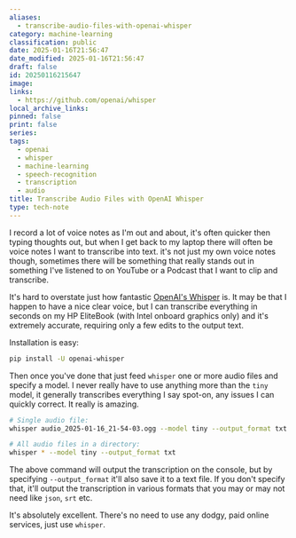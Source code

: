 ```yaml
---
aliases:
  - transcribe-audio-files-with-openai-whisper
category: machine-learning
classification: public
date: 2025-01-16T21:56:47
date_modified: 2025-01-16T21:56:47
draft: false
id: 20250116215647
image: 
links:
  - https://github.com/openai/whisper
local_archive_links: 
pinned: false
print: false
series: 
tags:
  - openai
  - whisper
  - machine-learning
  - speech-recognition
  - transcription
  - audio
title: Transcribe Audio Files with OpenAI Whisper
type: tech-note
---
```


I record a lot of voice notes as I'm out and about, it's often quicker then typing thoughts out, but when I get back to my laptop there will often be voice notes I want to transcribe into text. it's not just my own voice notes though, sometimes there will be something that really stands out in something I've listened to on YouTube or a Podcast that I want to clip and transcribe.

It's hard to overstate just how fantastic [OpenAI's Whisper](https://github.com/openai/whisper) is. It may be that I happen to have a nice clear voice, but I can transcribe everything in seconds on my HP EliteBook (with Intel onboard graphics only) and it's extremely accurate, requiring only a few edits to the output text.

Installation is easy:

```sh
pip install -U openai-whisper
```

Then once you've done that just feed `whisper` one or more audio files and specify a model. I never really have to use anything more than the `tiny` model, it generally transcribes everything I say spot-on, any issues I can quickly correct. It really is amazing.

```sh
# Single audio file:
whisper audio_2025-01-16_21-54-03.ogg --model tiny --output_format txt

# All audio files in a directory:
whisper * --model tiny --output_format txt
```

The above command will output the transcription on the console, but by specifying `--output_format` it'll also save it to a text file. If you don't specify that, it'll output the transcription in various formats that you may or may not need like `json`, `srt` etc.

It's absolutely excellent. There's no need to use any dodgy, paid online services, just use `whisper`.
